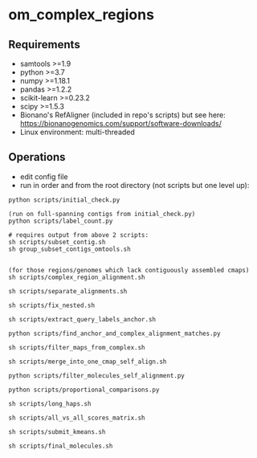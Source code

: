 # om_complex_regions

## Requirements

* samtools >=1.9
* python >=3.7
* numpy >=1.18.1
* pandas >=1.2.2
* scikit-learn >=0.23.2
* scipy >=1.5.3
* Bionano's RefAligner (included in repo's scripts) but see here: https://bionanogenomics.com/support/software-downloads/
* Linux environment: multi-threaded

## Operations

* edit config file
* run in order and from the root directory (not scripts but one level up):

```
python scripts/initial_check.py

(run on full-spanning contigs from initial_check.py)
python scripts/label_count.py

# requires output from above 2 scripts:
sh scripts/subset_contig.sh
sh group_subset_contigs_omtools.sh


(for those regions/genomes which lack contiguously assembled cmaps)
sh scripts/complex_region_alignment.sh

sh scripts/separate_alignments.sh

sh scripts/fix_nested.sh

sh scripts/extract_query_labels_anchor.sh

python scripts/find_anchor_and_complex_alignment_matches.py

sh scripts/filter_maps_from_complex.sh

sh scripts/merge_into_one_cmap_self_align.sh

python scripts/filter_molecules_self_alignment.py

python scripts/proportional_comparisons.py

sh scripts/long_haps.sh

sh scripts/all_vs_all_scores_matrix.sh

sh scripts/submit_kmeans.sh

sh scripts/final_molecules.sh
```
